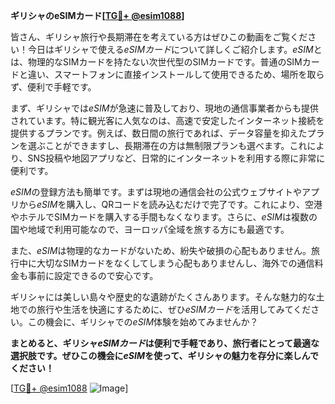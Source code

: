 **ギリシャのeSIMカード[[TG💪+ @esim1088](https://t.me/s/esim1088)]**

皆さん、ギリシャ旅行や長期滞在を考えている方はぜひこの動画をご覧ください！今日はギリシャで使える*eSIMカード*について詳しくご紹介します。*eSIM*とは、物理的なSIMカードを持たない次世代型のSIMカードです。普通のSIMカードと違い、スマートフォンに直接インストールして使用できるため、場所を取らず、便利で手軽です。

まず、ギリシャでは*eSIM*が急速に普及しており、現地の通信事業者からも提供されています。特に観光客に人気なのは、高速で安定したインターネット接続を提供するプランです。例えば、数日間の旅行であれば、データ容量を抑えたプランを選ぶことができますし、長期滞在の方は無制限プランも選べます。これにより、SNS投稿や地図アプリなど、日常的にインターネットを利用する際に非常に便利です。

*eSIM*の登録方法も簡単です。まずは現地の通信会社の公式ウェブサイトやアプリから*eSIM*を購入し、QRコードを読み込むだけで完了です。これにより、空港やホテルでSIMカードを購入する手間もなくなります。さらに、*eSIM*は複数の国や地域で利用可能なので、ヨーロッパ全域を旅する方にも最適です。

また、*eSIM*は物理的なカードがないため、紛失や破損の心配もありません。旅行中に大切なSIMカードをなくしてしまう心配もありませんし、海外での通信料金も事前に設定できるので安心です。

ギリシャには美しい島々や歴史的な遺跡がたくさんあります。そんな魅力的な土地での旅行や生活を快適にするために、ぜひ*eSIMカード*を活用してみてください。この機会に、ギリシャでの*eSIM*体験を始めてみませんか？

**まとめると、ギリシャ*eSIMカード*は便利で手軽であり、旅行者にとって最適な選択肢です。ぜひこの機会に*eSIM*を使って、ギリシャの魅力を存分に楽しんでください！**

[[TG💪+ @esim1088](https://t.me/s/esim1088) ![Image](https://i.postimg.cc/Y0z9fWf4/image.png)]